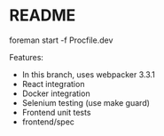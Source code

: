 # README

foreman start -f Procfile.dev

Features:
* In this branch, uses webpacker 3.3.1
* React integration
* Docker integration
* Selenium testing (use make guard)
* Frontend unit tests
* frontend/spec
